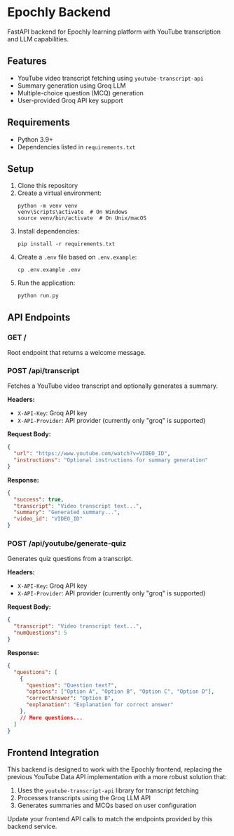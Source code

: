 # Epochly Backend

FastAPI backend for Epochly learning platform with YouTube transcription and LLM capabilities.

## Features

- YouTube video transcript fetching using `youtube-transcript-api`
- Summary generation using Groq LLM
- Multiple-choice question (MCQ) generation
- User-provided Groq API key support

## Requirements

- Python 3.9+
- Dependencies listed in `requirements.txt`

## Setup

1. Clone this repository
2. Create a virtual environment:
   ```
   python -m venv venv
   venv\Scripts\activate  # On Windows
   source venv/bin/activate  # On Unix/macOS
   ```
3. Install dependencies:
   ```
   pip install -r requirements.txt
   ```
4. Create a `.env` file based on `.env.example`:
   ```
   cp .env.example .env
   ```
5. Run the application:
   ```
   python run.py
   ```

## API Endpoints

### GET /

Root endpoint that returns a welcome message.

### POST /api/transcript

Fetches a YouTube video transcript and optionally generates a summary.

**Headers:**
- `X-API-Key`: Groq API key
- `X-API-Provider`: API provider (currently only "groq" is supported)

**Request Body:**
```json
{
  "url": "https://www.youtube.com/watch?v=VIDEO_ID",
  "instructions": "Optional instructions for summary generation"
}
```

**Response:**
```json
{
  "success": true,
  "transcript": "Video transcript text...",
  "summary": "Generated summary...",
  "video_id": "VIDEO_ID"
}
```

### POST /api/youtube/generate-quiz

Generates quiz questions from a transcript.

**Headers:**
- `X-API-Key`: Groq API key
- `X-API-Provider`: API provider (currently only "groq" is supported)

**Request Body:**
```json
{
  "transcript": "Video transcript text...",
  "numQuestions": 5
}
```

**Response:**
```json
{
  "questions": [
    {
      "question": "Question text?",
      "options": ["Option A", "Option B", "Option C", "Option D"],
      "correctAnswer": "Option B",
      "explanation": "Explanation for correct answer"
    },
    // More questions...
  ]
}
```

## Frontend Integration

This backend is designed to work with the Epochly frontend, replacing the previous YouTube Data API implementation with a more robust solution that:

1. Uses the `youtube-transcript-api` library for transcript fetching
2. Processes transcripts using the Groq LLM API
3. Generates summaries and MCQs based on user configuration

Update your frontend API calls to match the endpoints provided by this backend service. 